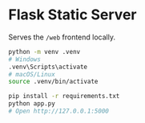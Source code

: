 
# Flask Static Server

Serves the `/web` frontend locally.

```bash
python -m venv .venv
# Windows
.venv\Scripts\activate
# macOS/Linux
source .venv/bin/activate

pip install -r requirements.txt
python app.py
# Open http://127.0.0.1:5000
```
